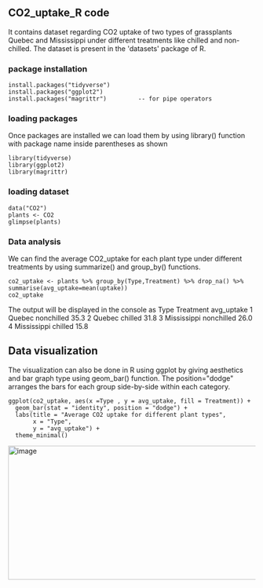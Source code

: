 ## CO2_uptake_R code
It contains dataset regarding CO2 uptake of two types of grassplants Quebec and Mississippi under different treatments like chilled and non-chilled. The dataset is present in the 'datasets' package of R.
### package installation
```{r installing packages,echo=TRUE}
install.packages("tidyverse")
install.packages("ggplot2")
install.packages("magrittr")         -- for pipe operators
```
### loading packages
Once packages are installed we can load them by using library() function with package name inside parentheses as shown

```{r loading packages,echo=TRUE}
library(tidyverse)
library(ggplot2)
library(magrittr)
```
### loading dataset
```{r loading dataset,echo=TRUE}
data("CO2")
plants <- CO2
glimpse(plants)
```
### Data analysis
We can find the average CO2_uptake for each plant type under different treatments by using summarize() and group_by() functions.
```{r analysis,echo=TRUE}
co2_uptake <- plants %>% group_by(Type,Treatment) %>% drop_na() %>% summarise(avg_uptake=mean(uptake))
co2_uptake
```
The output will be displayed in the console as
Type        Treatment  avg_uptake
  <fct>       <fct>           <dbl>
1 Quebec      nonchilled       35.3
2 Quebec      chilled          31.8
3 Mississippi nonchilled       26.0
4 Mississippi chilled          15.8
## Data visualization
The visualization can also be done in R using ggplot by giving aesthetics and bar graph type using geom_bar() function. The position="dodge" arranges the bars for each group side-by-side within each category.
```{r analysis,echo=TRUE}
ggplot(co2_uptake, aes(x =Type , y = avg_uptake, fill = Treatment)) +
  geom_bar(stat = "identity", position = "dodge") +
  labs(title = "Average CO2 uptake for different plant types",
       x = "Type",
       y = "avg_uptake") +
  theme_minimal()
```
<img width="513" height="273" alt="image" src="https://github.com/user-attachments/assets/f87e674e-6155-4c0b-9637-ca105a72dcd9" />

